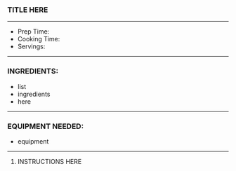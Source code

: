 ### TITLE HERE
---
- Prep Time:
- Cooking Time:
- Servings: 
---
### INGREDIENTS:

- list
- ingredients
- here
---
### EQUIPMENT NEEDED:

- equipment
---
1. INSTRUCTIONS HERE
